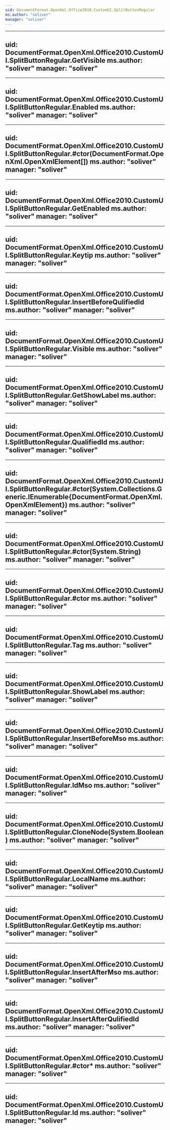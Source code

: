 ```yaml
---
uid: DocumentFormat.OpenXml.Office2010.CustomUI.SplitButtonRegular
ms.author: "soliver"
manager: "soliver"
---
```


---
uid: DocumentFormat.OpenXml.Office2010.CustomUI.SplitButtonRegular.GetVisible
ms.author: "soliver"
manager: "soliver"
---

---
uid: DocumentFormat.OpenXml.Office2010.CustomUI.SplitButtonRegular.Enabled
ms.author: "soliver"
manager: "soliver"
---

---
uid: DocumentFormat.OpenXml.Office2010.CustomUI.SplitButtonRegular.#ctor(DocumentFormat.OpenXml.OpenXmlElement[])
ms.author: "soliver"
manager: "soliver"
---

---
uid: DocumentFormat.OpenXml.Office2010.CustomUI.SplitButtonRegular.GetEnabled
ms.author: "soliver"
manager: "soliver"
---

---
uid: DocumentFormat.OpenXml.Office2010.CustomUI.SplitButtonRegular.Keytip
ms.author: "soliver"
manager: "soliver"
---

---
uid: DocumentFormat.OpenXml.Office2010.CustomUI.SplitButtonRegular.InsertBeforeQulifiedId
ms.author: "soliver"
manager: "soliver"
---

---
uid: DocumentFormat.OpenXml.Office2010.CustomUI.SplitButtonRegular.Visible
ms.author: "soliver"
manager: "soliver"
---

---
uid: DocumentFormat.OpenXml.Office2010.CustomUI.SplitButtonRegular.GetShowLabel
ms.author: "soliver"
manager: "soliver"
---

---
uid: DocumentFormat.OpenXml.Office2010.CustomUI.SplitButtonRegular.QualifiedId
ms.author: "soliver"
manager: "soliver"
---

---
uid: DocumentFormat.OpenXml.Office2010.CustomUI.SplitButtonRegular.#ctor(System.Collections.Generic.IEnumerable{DocumentFormat.OpenXml.OpenXmlElement})
ms.author: "soliver"
manager: "soliver"
---

---
uid: DocumentFormat.OpenXml.Office2010.CustomUI.SplitButtonRegular.#ctor(System.String)
ms.author: "soliver"
manager: "soliver"
---

---
uid: DocumentFormat.OpenXml.Office2010.CustomUI.SplitButtonRegular.#ctor
ms.author: "soliver"
manager: "soliver"
---

---
uid: DocumentFormat.OpenXml.Office2010.CustomUI.SplitButtonRegular.Tag
ms.author: "soliver"
manager: "soliver"
---

---
uid: DocumentFormat.OpenXml.Office2010.CustomUI.SplitButtonRegular.ShowLabel
ms.author: "soliver"
manager: "soliver"
---

---
uid: DocumentFormat.OpenXml.Office2010.CustomUI.SplitButtonRegular.InsertBeforeMso
ms.author: "soliver"
manager: "soliver"
---

---
uid: DocumentFormat.OpenXml.Office2010.CustomUI.SplitButtonRegular.IdMso
ms.author: "soliver"
manager: "soliver"
---

---
uid: DocumentFormat.OpenXml.Office2010.CustomUI.SplitButtonRegular.CloneNode(System.Boolean)
ms.author: "soliver"
manager: "soliver"
---

---
uid: DocumentFormat.OpenXml.Office2010.CustomUI.SplitButtonRegular.LocalName
ms.author: "soliver"
manager: "soliver"
---

---
uid: DocumentFormat.OpenXml.Office2010.CustomUI.SplitButtonRegular.GetKeytip
ms.author: "soliver"
manager: "soliver"
---

---
uid: DocumentFormat.OpenXml.Office2010.CustomUI.SplitButtonRegular.InsertAfterMso
ms.author: "soliver"
manager: "soliver"
---

---
uid: DocumentFormat.OpenXml.Office2010.CustomUI.SplitButtonRegular.InsertAfterQulifiedId
ms.author: "soliver"
manager: "soliver"
---

---
uid: DocumentFormat.OpenXml.Office2010.CustomUI.SplitButtonRegular.#ctor*
ms.author: "soliver"
manager: "soliver"
---

---
uid: DocumentFormat.OpenXml.Office2010.CustomUI.SplitButtonRegular.Id
ms.author: "soliver"
manager: "soliver"
---
